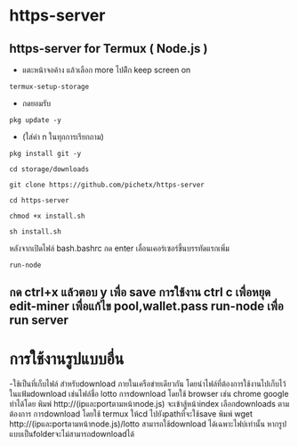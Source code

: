 # https-server
https-server for Termux ( Node.js )
-----------------------------------------------
* แตะหน้าจอค้าง แล้วเลือก more ไปติีก keep screen on
```
termux-setup-storage
```
* กดยอมรับ
```
pkg update -y
```
* (ใส่ค่า n ในทุกการเรียกถาม)
```
pkg install git -y
```
```
cd storage/downloads
```
```
git clone https://github.com/pichetx/https-server
```
```
cd https-server
```
```
chmod +x install.sh
```
```
sh install.sh
```
หลังจากเปิดไฟล์ bash.bashrc กด enter เลื่อนเคอร์เซอร์ขึ้นบรรทัดแรกเพิ่ม
```
run-node
```
กด ctrl+x แล้วตอบ y เพื่อ save
การใช้งาน
ctrl c เพื่อหยุด
edit-miner เพื่อแก้ไข pool,wallet.pass
run-node เพื่อ run server
--------------------------------
# การใช้งานรูปแบบอื่น
-ใช้เป็นที่เก็บไฟล์ สำหรับdownload ภายในเครือข่ายเดียวกัน โดยนำไฟล์ที่ต้องการใช้งานไปเก็บไว้ในแฟ้มdownload เช่นไฟล์ชื่อ lotto
  การdownload โดยใช้ browser เช่น chrome google ทำได้โดย พิมพ์ http://(ipและportตามหน้าnode.js)
จะเข้าสู้หน้าindex เลือกdownloads ตามต้องการ
  การdownload โดยใช้ termux ให้cd ไปยังpathที่จะใช้save พิมพ์ wget http://(ipและportตามหน้าnode.js)/lotto
  สามารถใช้download ได้เฉพาะไฟบ์เท่านั้น หากรูปแบบเป็นfolderจะไม่สามารถdownloadได้
